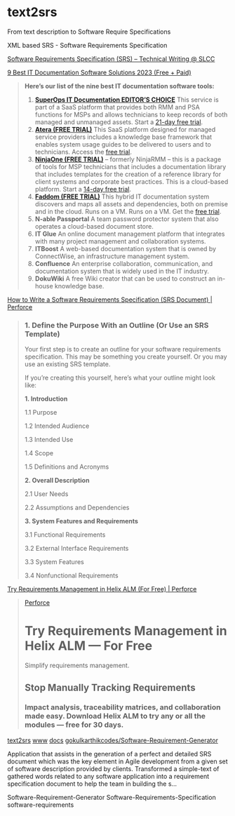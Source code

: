 

# text2srs

From text description to Software Require Specifications

XML based SRS - Software Requirements Specification

[Software Requirements Specification (SRS) – Technical Writing @ SLCC](https://slcc.pressbooks.pub/technicalwritingatslcc/chapter/software-requirements-specification-srs/)


[9 Best IT Documentation Software Solutions 2023 (Free + Paid)](https://www.comparitech.com/net-admin/best-it-documentation-tools/)

> **Here’s our list of the nine best IT documentation software tools:**
> 
> 1.  [**SuperOps IT Documentation EDITOR’S CHOICE**](https://www.comparitech.com/go/superops-it-documentation-best-it-documentation-tools/l/list/u/0542-7cfb-a340-afa4-664300+x+239399++-/) This service is part of a SaaS platform that provides both RMM and PSA functions for MSPs and allows technicians to keep records of both managed and unmanaged assets. Start a [21-day free trial](https://www.comparitech.com/go/superops-it-documentation-best-it-documentation-tools/l/lcta/u/cfbb-f805-88da-8180-e5a4dc+x+239399++-/).
> 2.  [**Atera (FREE TRIAL)**](https://www.comparitech.com/go/atera-it-documentation-learn-more-best-it-documentation-tools/l/list/u/77d5-ea58-a661-919b-3f1cfa+x+239399++-/) This SaaS platform designed for managed service providers includes a knowledge base framework that enables system usage guides to be delivered to users and to technicians. Access the [free trial](https://www.comparitech.com/go/atera-it-documentation-learn-more-best-it-documentation-tools/l/lcta/u/9a05-0002-a108-9842-00843f+x+239399++-/).
> 3.  [**NinjaOne (FREE TRIAL)**](https://www.comparitech.com/go/ninjaone-it-documentation-learn-more-best-it-documentation-tools/l/list/u/a956-4aaf-a5b6-8aaa-ed22d2+x+239399++-/) – formerly NinjaRMM – this is a package of tools for MSP technicians that includes a documentation library that includes templates for the creation of a reference library for client systems and corporate best practices. This is a cloud-based platform. Start a [14-day free trial](https://www.comparitech.com/go/ninjaone-it-documentation-free-trial-best-it-documentation-tools/l/lcta/u/0beb-0868-9863-ac22-f33004+x+239399++-/).
> 4.  [**Faddom (FREE TRIAL)**](https://www.comparitech.com/go/faddom-it-documentation-software-learn-more-best-it-documentation-tools/l/list/u/5f88-93ce-808e-8954-aebbd3+x+239399++-/) This hybrid IT documentation system discovers and maps all assets and dependencies, both on premise and in the cloud. Runs on a VM. Runs on a VM. Get the [free trial](https://www.comparitech.com/go/faddom-it-documentation-software-learn-more-best-it-documentation-tools/l/lcta/u/5c17-3855-a40b-975f-669273+x+239399++-/).
> 5.  **N-able Passportal** A team password protector system that also operates a cloud-based document store.
> 6.  **IT Glue** An online document management platform that integrates with many project management and collaboration systems.
> 7.  **ITBoost** A web-based documentation system that is owned by ConnectWise, an infrastructure management system.
> 8.  **Confluence** An enterprise collaboration, communication, and documentation system that is widely used in the IT industry.
> 9.  **DokuWiki** A free Wiki creator that can be used to construct an in-house knowledge base.

[How to Write a Software Requirements Specification (SRS Document) | Perforce](https://www.perforce.com/blog/alm/how-write-software-requirements-specification-srs-document)

> ### 1\. Define the Purpose With an Outline (Or Use an SRS Template)
>
> Your first step is to create an outline for your software requirements specification. This may be something you create yourself. Or you may use an existing SRS template.
>
> If you’re creating this yourself, here’s what your outline might look like:
>
> **1\. Introduction**
>
>  1.1 Purpose
>
>  1.2 Intended Audience
>
>  1.3 Intended Use
>
>  1.4 Scope
>
>  1.5 Definitions and Acronyms
>
> **2\. Overall Description**
>
>  2.1 User Needs
>
>  2.2 Assumptions and Dependencies
>
> **3\. System Features and Requirements**
>
>  3.1 Functional Requirements
>
>  3.2 External Interface Requirements
>
>  3.3 System Features
>
>  3.4 Nonfunctional Requirements
>


[Try Requirements Management in Helix ALM (For Free) | Perforce](https://www.perforce.com/products/helix-requirements-management/free-trial)

> [](https://www.perforce.com/)
>
> [Perforce](https://www.perforce.com/)
>
> # Try Requirements Management in Helix ALM — For Free
>
> Simplify requirements management.
>
> ## Stop Manually Tracking Requirements
>
> ### Impact analysis, traceability matrices, and collaboration made easy. Download Helix ALM to try any or all the modules — free for 30 days.


[text2srs](http://www.text2software.com/text2srs/)
[www](http://www.text2software.com/)
[docs](http://docs.dialogware.com/)
[gokulkarthikcodes/Software-Requirement-Generator](https://github.com/gokulkarthikcodes/Software-Requirement-Generator)

Application that assists in the generation of a perfect and detailed SRS document which was the key element in Agile development from a given set of software description provided by clients. Transformed a simple-text of gathered words related to any software application into a requirement specification document to help the team in building the s… 

Software-Requirement-Generator
Software-Requirements-Specification
software-requirements



